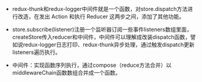 - redux-thunk和redux-logger中间件就是⼀个函数，对store.dispatch⽅法进⾏改造，在发出 Action 和执⾏ Reducer 这两步之间，添加了其他功能。

- store.subscribe(listener)注册一个监听器订阅一些事件listeners数组里面，createStore传入reducer和中间件，中间件可以理解成改装dispatch函数，譬如说redux-logger日志打印、redux-thunk异步处理，通过触发dispatch更新listeners遍历执行。

- 中间件：实现函数序列执⾏，通过compose（reduce方法合并）以middlewareChain函数数组合并成⼀个函数。